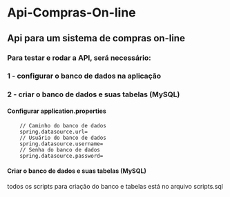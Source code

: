 # Api-Compras-On-line
## Api para um sistema de compras on-line

### Para testar e rodar a API, será necessário:   
 
 ### 1 - configurar o banco de dados na aplicação
 ### 2 - criar o banco de dados e suas tabelas (MySQL)
 
 #### Configurar application.properties                                                                                                                                                           
        // Caminho do banco de dados                                                                                                                                                
        spring.datasource.url=                                                                                                                                                                                                                                            
        // Usuário do banco de dados                                                                                                                                                
        spring.datasource.username=                                                                                                                                                             
        // Senha do banco de dados                                                                                                                                                      
        spring.datasource.password=                                                                                                                                                          
 #### Criar o banco de dados e suas tabelas (MySQL)                                                                                                                                          
   todos os scripts para criação do banco e tabelas está no arquivo scripts.sql      

